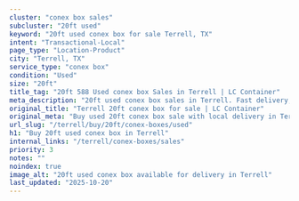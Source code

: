 ```yaml
---
cluster: "conex box sales"
subcluster: "20ft used"
keyword: "20ft used conex box for sale Terrell, TX"
intent: "Transactional-Local"
page_type: "Location-Product"
city: "Terrell, TX"
service_type: "conex box"
condition: "Used"
size: "20ft"
title_tag: "20ft 588 Used conex box Sales in Terrell | LC Container"
meta_description: "20ft used conex box sales in Terrell. Fast delivery, competitive pricing. Serving conex boxes area. Quote ID: 61E. Call (214) 524-4168 for your free quote today."
original_title: "Terrell 20ft conex box for sale | LC Container"
original_meta: "Buy used 20ft conex box sale with local delivery in Terrell, TX. LC Container — local Since 2003. Request a fast quote today."
url_slug: "/terrell/buy/20ft/conex-boxes/used"
h1: "Buy 20ft used conex box in Terrell"
internal_links: "/terrell/conex-boxes/sales"
priority: 3
notes: ""
noindex: true
image_alt: "20ft used conex box available for delivery in Terrell"
last_updated: "2025-10-20"
---
```


<!-- TODO: Add unique city/inventory copy, images, and internal links here. -->
